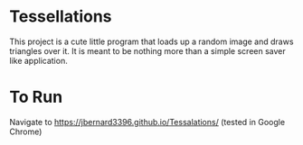 # Tessellations
This project is a cute little program that loads up a random image and draws triangles over it. It is meant to be nothing more than a simple screen saver like application.

# To Run
Navigate to https://jbernard3396.github.io/Tessalations/ (tested in Google Chrome)